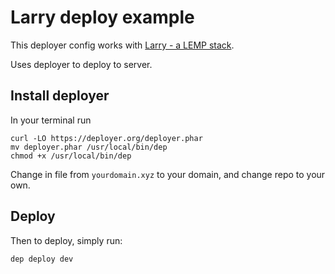 # Larry deploy example

This deployer config works with [Larry - a LEMP stack](https://github.com/ludviglundgren/larry).

Uses deployer to deploy to server.

## Install deployer

In your terminal run

```
curl -LO https://deployer.org/deployer.phar
mv deployer.phar /usr/local/bin/dep
chmod +x /usr/local/bin/dep
```

Change in file from `yourdomain.xyz` to your domain, and change repo to your own.

## Deploy

Then to deploy, simply run:

    dep deploy dev

